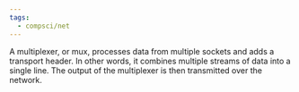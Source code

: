 ```yaml
---
tags:
  - compsci/net
---
```

A multiplexer, or mux, processes data from multiple sockets and adds a transport header. In other words, it combines multiple streams of data into a single line. The output of the multiplexer is then transmitted over the network.